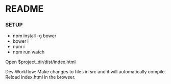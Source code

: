 # README #


### SETUP ###
* npm install -g bower
* bower i
* npm i
* npm run watch

Open $project_dir/dist/index.html

Dev Workflow: Make changes to files in src and it will automatically compile. Reload index.html in the browser. 